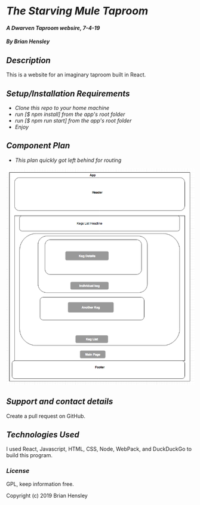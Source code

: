 # _The Starving Mule Taproom_

#### _A Dwarven Taproom websire, 7-4-19_

#### _By Brian Hensley_

## _Description_

This is a website for an imaginary taproom built in React.

## _Setup/Installation Requirements_

* _Clone this repo to your home machine_
* _run [$ npm install] from the app's root folder_
* _run [$ npm run start] from the app's root folder_
* _Enjoy_

## _Component Plan_
* _This plan quickly got left behind for routing_

![ss1](https://github.com/brnhensley/react-tap-room/blob/master/diagram.png)

## _Support and contact details_

Create a pull request on GitHub.

## _Technologies Used_

I used React, Javascript, HTML, CSS, Node, WebPack, and DuckDuckGo to build this program.

### _License_

GPL, keep information free.

Copyright (c) 2019 Brian Hensley
